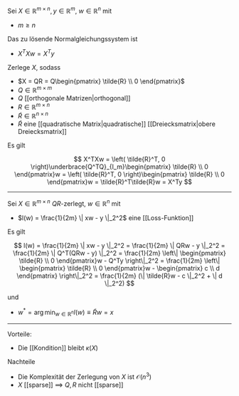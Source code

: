 Sei $X \in \mathbb{R}^{m \times n}, y \in \mathbb{R}^m$, $w \in \mathbb{R}^n$ mit
- $m \ge n$

Das zu lösende Normalgleichungssystem ist
- $X^TXw = X^Ty$

Zerlege $X$, sodass
- $X = QR = Q\begin{pmatrix} \tilde{R} \\ 0 \end{pmatrix}$
- $Q \in \mathbb{R}^{m \times m}$
- $Q$ [[orthogonale Matrizen|orthogonal]]
- $R \in \mathbb{R}^{m \times n}$
- $\tilde{R} \in \mathbb{R}^{n \times n}$
- $\tilde{R}$ eine [[quadratische Matrix|quadratische]] [[Dreiecksmatrix|obere Dreiecksmatrix]]

Es gilt

$$
	X^TXw = \left( \tilde{R}^T, 0 \right)\underbrace{Q^TQ}_{I_m}\begin{pmatrix} \tilde{R} \\ 0 \end{pmatrix}w = \left( \tilde{R}^T, 0 \right)\begin{pmatrix} \tilde{R} \\ 0 \end{pmatrix}w = \tilde{R}^T\tilde{R}w = X^Ty
$$

---

Sei $X \in \mathbb{R}^{m \times n}$ $QR$-zerlegt, $w \in \mathbb{R}^n$ mit
- $l(w) = \frac{1}{2m} \| xw - y \|_2^2$ eine [[Loss-Funktion]]

Es gilt

$$
	l(w) = \frac{1}{2m} \| xw - y \|_2^2 = \frac{1}{2m} \| QRw - y \|_2^2 = \frac{1}{2m} \| Q^T(QRw - y) \|_2^2 = \frac{1}{2m} \left\| \begin{pmatrix}
		\tilde{R} \\ 0
	\end{pmatrix}w - Q^Ty \right\|_2^2 = \frac{1}{2m} \left\| \begin{pmatrix}
		\tilde{R} \\ 0
	\end{pmatrix}w - \begin{pmatrix}
		c \\ d
	\end{pmatrix} \right\|_2^2 = \frac{1}{2m} (\| \tilde{R}w - c \|_2^2 + \| d \|_2^2)
$$

und
- $w^* = \arg\min_{w \in \mathbb{R}^n} l(w) \equiv \tilde{R}w = x$

---

Vorteile:
- Die [[Kondition]] bleibt $\kappa(X)$

Nachteile
- Die Komplexität der Zerlegung von $X$ ist $\mathcal{O}(n^3)$
- $X$ [[sparse]] $\implies$ $Q, R$ nicht [[sparse]]